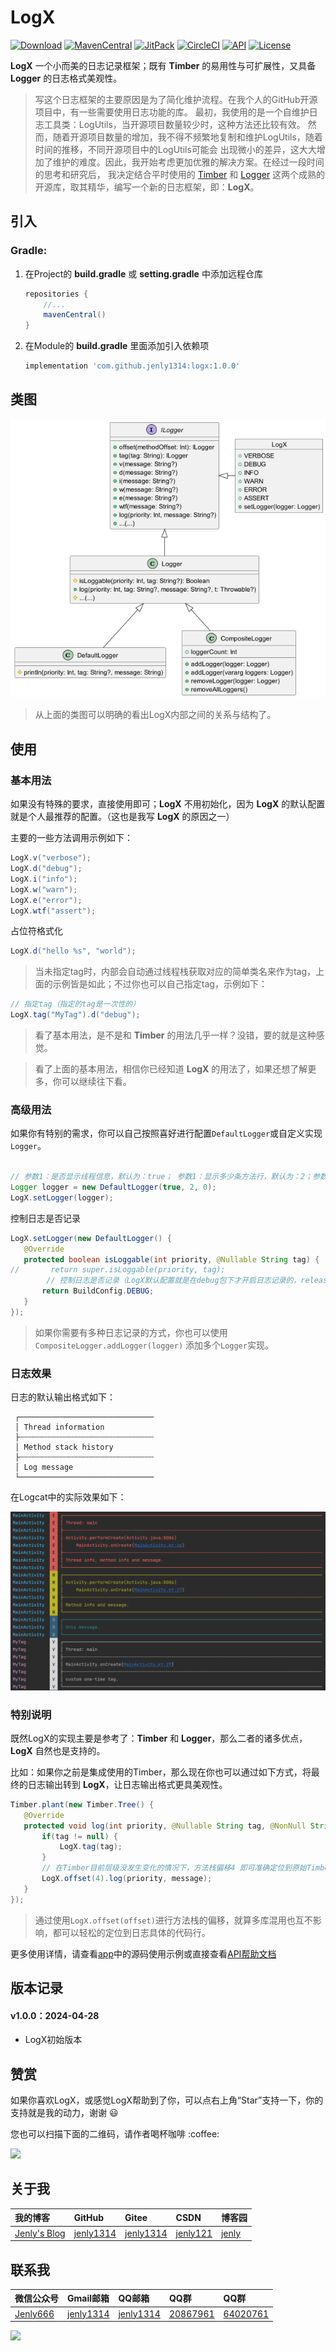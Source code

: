 # LogX

[![Download](https://img.shields.io/badge/download-App-blue.svg)](https://raw.githubusercontent.com/jenly1314/LogX/master/app/release/app-release.apk)
[![MavenCentral](https://img.shields.io/maven-central/v/com.github.jenly1314/logx)](https://repo1.maven.org/maven2/com/github/jenly1314/logx)
[![JitPack](https://jitpack.io/v/jenly1314/LogX.svg)](https://jitpack.io/#jenly1314/LogX)
[![CircleCI](https://circleci.com/gh/jenly1314/LogX.svg?style=svg)](https://circleci.com/gh/jenly1314/LogX)
[![API](https://img.shields.io/badge/API-21%2B-blue.svg?style=flat)](https://android-arsenal.com/api?level=21)
[![License](https://img.shields.io/badge/license-Apche%202.0-blue.svg)](http://www.apache.org/licenses/LICENSE-2.0)

**LogX** 一个小而美的日志记录框架；既有 **Timber** 的易用性与可扩展性，又具备 **Logger** 的日志格式美观性。

> 写这个日志框架的主要原因是为了简化维护流程。在我个人的GitHub开源项目中，有一些需要使用日志功能的库。
> 最初，我使用的是一个自维护日志工具类：LogUtils，当开源项目数量较少时，这种方法还比较有效。
> 然而，随着开源项目数量的增加，我不得不频繁地复制和维护LogUtils，随着时间的推移，不同开源项目中的LogUtils可能会
> 出现微小的差异，这大大增加了维护的难度。因此，我开始考虑更加优雅的解决方案。在经过一段时间的思考和研究后，
> 我决定结合平时使用的 [Timber](https://github.com/JakeWharton/timber) 和 [Logger](https://github.com/orhanobut/logger) 这两个成熟的开源库，取其精华，编写一个新的日志框架，即：**LogX**。

## 引入

### Gradle:

1. 在Project的 **build.gradle** 或 **setting.gradle** 中添加远程仓库

    ```gradle
    repositories {
        //...
        mavenCentral()
    }
    ```

2. 在Module的 **build.gradle** 里面添加引入依赖项

    ```gradle
    implementation 'com.github.jenly1314:logx:1.0.0'
    ```

## 类图

![Image](art/logx_uml.png)

> 从上面的类图可以明确的看出LogX内部之间的关系与结构了。

## 使用

### 基本用法

如果没有特殊的要求，直接使用即可；**LogX** 不用初始化，因为 **LogX** 的默认配置就是个人最推荐的配置。（这也是我写 **LogX** 的原因之一）

主要的一些方法调用示例如下：

```java
LogX.v("verbose");
LogX.d("debug");
LogX.i("info");
LogX.w("warn");
LogX.e("error");
LogX.wtf("assert");

```

占位符格式化

```java
LogX.d("hello %s", "world");
```

> 当未指定tag时，内部会自动通过线程栈获取对应的简单类名来作为tag，上面的示例皆是如此；不过你也可以自己指定tag，示例如下：

```java
// 指定tag（指定的tag是一次性的）
LogX.tag("MyTag").d("debug");
```

> 看了基本用法，是不是和 **Timber** 的用法几乎一样？没错，要的就是这种感觉。

> 看了上面的基本用法，相信你已经知道 **LogX** 的用法了，如果还想了解更多，你可以继续往下看。

### 高级用法

如果你有特别的需求，你可以自己按照喜好进行配置`DefaultLogger`或自定义实现`Logger`。

```java

// 参数1：是否显示线程信息，默认为：true； 参数1：显示多少条方法行，默认为：2；参数3：方法栈偏移量，默认为：0
Logger logger = new DefaultLogger(true, 2, 0);
LogX.setLogger(logger);

```

控制日志是否记录

```java
LogX.setLogger(new DefaultLogger() {
   @Override
   protected boolean isLoggable(int priority, @Nullable String tag) {
//       return super.isLoggable(priority, tag);
        // 控制日志是否记录（LogX默认配置就是在debug包下才开启日志记录的，release包默认是关闭日志记录的。）
       return BuildConfig.DEBUG;
   }
});
```

> 如果你需要有多种日志记录的方式，你也可以使用`CompositeLogger.addLogger(logger)` 添加多个`Logger`实现。

### 日志效果

日志的默认输出格式如下：

```
 ┌──────────────────────────────
 │ Thread information
 ├┄┄┄┄┄┄┄┄┄┄┄┄┄┄┄┄┄┄┄┄┄┄┄┄┄┄┄┄┄┄
 │ Method stack history
 ├┄┄┄┄┄┄┄┄┄┄┄┄┄┄┄┄┄┄┄┄┄┄┄┄┄┄┄┄┄┄
 │ Log message
 └──────────────────────────────
```
在Logcat中的实际效果如下：

![Image](art/logx_output.png)

### 特别说明

既然LogX的实现主要是参考了：**Timber** 和 **Logger**，那么二者的诸多优点，**LogX** 自然也是支持的。

比如：如果你之前是集成使用的Timber，那么现在你也可以通过如下方式，将最终的日志输出转到 **LogX**，让日志输出格式更具美观性。
```java
Timber.plant(new Timber.Tree() {
   @Override
   protected void log(int priority, @Nullable String tag, @NonNull String message, @Nullable Throwable throwable) {
       if(tag != null) {
           LogX.tag(tag);
       }
       // 在Timber目前层级没发生变化的情况下，方法栈偏移4 即可准确定位到原始Timber调用的代码所在行。（这里不需要throwable，因为message里面已经包含了）
       LogX.offset(4).log(priority, message);
   }
});

```

> 通过使用`LogX.offset(offset)`进行方法栈的偏移，就算多库混用也互不影响，都可以轻松的定位到日志具体的代码行。

更多使用详情，请查看[app](app)中的源码使用示例或直接查看[API帮助文档](https://jitpack.io/com/github/jenly1314/LogX/latest/javadoc/)

## 版本记录

#### v1.0.0：2024-04-28

* LogX初始版本

## 赞赏

如果你喜欢LogX，或感觉LogX帮助到了你，可以点右上角“Star”支持一下，你的支持就是我的动力，谢谢 :smiley:
<p>您也可以扫描下面的二维码，请作者喝杯咖啡 :coffee:

<div>
   <img src="https://jenly1314.github.io/image/page/rewardcode.png">
</div>

## 关于我

| 我的博客                                                                                | GitHub                                                                                  | Gitee                                                                                 | CSDN                                                                                | 博客园                                                                           |
|:------------------------------------------------------------------------------------|:----------------------------------------------------------------------------------------|:--------------------------------------------------------------------------------------|:------------------------------------------------------------------------------------|:------------------------------------------------------------------------------|
| <a title="我的博客" href="https://jenly1314.github.io" target="_blank">Jenly's Blog</a> | <a title="GitHub开源项目" href="https://github.com/jenly1314" target="_blank">jenly1314</a> | <a title="Gitee开源项目" href="https://gitee.com/jenly1314" target="_blank">jenly1314</a> | <a title="CSDN博客" href="http://blog.csdn.net/jenly121" target="_blank">jenly121</a> | <a title="博客园" href="https://www.cnblogs.com/jenly" target="_blank">jenly</a> |

## 联系我

| 微信公众号                                                   | Gmail邮箱                                                                          | QQ邮箱                                                                              | QQ群                                                                                                                       | QQ群                                                                                                                       |
|:--------------------------------------------------------|:---------------------------------------------------------------------------------|:----------------------------------------------------------------------------------|:--------------------------------------------------------------------------------------------------------------------------|:--------------------------------------------------------------------------------------------------------------------------|
| [Jenly666](http://weixin.qq.com/r/wzpWTuPEQL4-ract92-R) | <a title="给我发邮件" href="mailto:jenly1314@gmail.com" target="_blank">jenly1314</a> | <a title="给我发邮件" href="mailto:jenly1314@vip.qq.com" target="_blank">jenly1314</a> | <a title="点击加入QQ群" href="https://qm.qq.com/cgi-bin/qm/qr?k=6_RukjAhwjAdDHEk2G7nph-o8fBFFzZz" target="_blank">20867961</a> | <a title="点击加入QQ群" href="https://qm.qq.com/cgi-bin/qm/qr?k=Z9pobM8bzAW7tM_8xC31W8IcbIl0A-zT" target="_blank">64020761</a> |

<div>
   <img src="https://jenly1314.github.io/image/page/footer.png">
</div>
   
